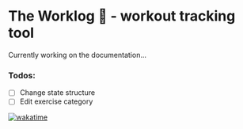 # The Worklog 💪 - workout tracking tool

Currently working on the documentation...

### Todos:

- [ ] Change state structure
- [ ] Edit exercise category

[![wakatime](https://wakatime.com/badge/user/e094fef5-34e1-461b-b8aa-5c83a61743a9/project/405f9dbc-39ae-49a9-bd03-e76bf5808954.svg)](https://wakatime.com/badge/user/e094fef5-34e1-461b-b8aa-5c83a61743a9/project/405f9dbc-39ae-49a9-bd03-e76bf5808954)